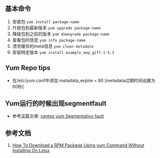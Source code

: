 ## 基本命令

1. 安装包 `yum install package-name`
2. 升级包到最新版本 `yum upgrade package-name`
3. 降级包到之前的版本 `yum downgrade package-name`
4. 查看包的信息 `yum info package-name`
5. 清空缓存的meta信息 `yum clean metadata`
6. 安装特定版本 `yum install example_mop_gift-1-5.3`


## Yum Repo tips
*  在/etc/yum.conf中添加 metadata_expire = 60 [metadata过期时间设置为60秒]

## Yum运行的时候出现segmentfault
* 参考这篇文章: [centos yum Segmentation fault](http://hi.baidu.com/zys1234/item/f9282042038de4d2c0a5926b)

## 参考文档

1. [How To Download a RPM Package Using yum Command Without Installing On Linux](http://www.cyberciti.biz/faq/yum-downloadonly-plugin/)
